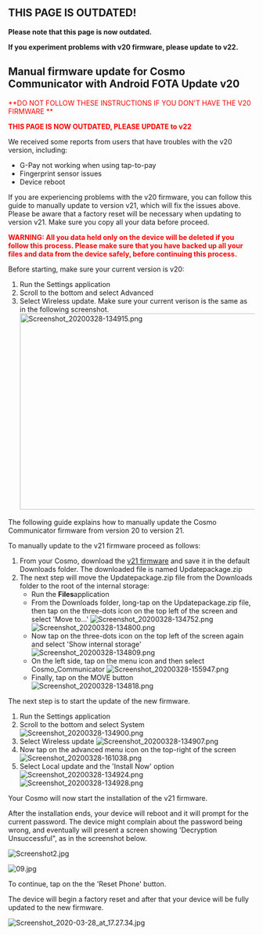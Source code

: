 ## **THIS PAGE IS OUTDATED!**

**Please note that this page is now outdated.**

**If you experiment problems with v20 firmware, please update to v22.**

## Manual firmware update for Cosmo Communicator with Android FOTA Update v20

<span style="color: #ff0000;">**DO NOT FOLLOW THESE INSTRUCTIONS IF YOU
DON'T HAVE THE V20 FIRMWARE
**</span>

<span style="color: #ff0000;">**THIS PAGE IS NOW OUTDATED, PLEASE UPDATE
to v22**</span>

We received some reports from users that have troubles with the v20
version, including:

-   G-Pay not working when using tap-to-pay
-   Fingerprint sensor issues
-   Device reboot

If you are experiencing problems with the v20 firmware, you can follow
this guide to manually update to version v21, which will fix the issues
above. Please be aware that a factory reset will be necessary when
updating to version v21. Make sure you copy all your data before
proceed.

<span style="color: #ff0000;">**WARNING: All you data held only on the
device will be deleted if you follow this process. Please make sure that
you have backed up all your files and data from the device safely,
before continuing this process.**</span>

Before starting, make sure your current version is v20:

1.  Run the Settings application
2.  Scroll to the bottom and select Advanced
3.  Select Wireless update. Make sure your current verison is the same
    as in the following screenshot.
    <img src="Screenshot_20200328-134915.png"
    title="Screenshot_20200328-134915.png" width="800" height="400"
    alt="Screenshot_20200328-134915.png" />

The following guide explains how to manually update the Cosmo
Communicator firmware from version 20 to version 21.

To manually update to the v21 firmware proceed as follows:

1.  From your Cosmo, download the [v21
    firmware](https://support.planetcom.co.uk/download/CosmoFirmware/fota_v20_v21_update/Updatepackage.zip)
    and save it in the default Downloads folder. The downloaded file is
    named Updatepackage.zip
2.  The next step will move the Updatepackage.zip file from the
    Downloads folder to the root of the internal storage:
    -   Run the **Files**application
    -   From the Downloads folder, long-tap on the Updatepackage.zip
        file, then tap on the three-dots icon on the top left of the
        screen and select 'Move to...'
        ![](Screenshot_20200328-134752.png "Screenshot_20200328-134752.png")
        ![](Screenshot_20200328-134800.png "Screenshot_20200328-134800.png")
    -   Now tap on the three-dots icon on the top left of the screen
        again and select 'Show internal storage'
        ![](Screenshot_20200328-134809.png "Screenshot_20200328-134809.png")
    -   On the left side, tap on the menu icon and then select
        Cosmo_Communicator
        ![](Screenshot_20200328-155947.png "Screenshot_20200328-155947.png")
    -   Finally, tap on the MOVE button
        ![](Screenshot_20200328-134818.png "Screenshot_20200328-134818.png")

The next step is to start the update of the new firmware.

1.  Run the Settings application
2.  Scroll to the bottom and select System
    ![](Screenshot_20200328-134900.png "Screenshot_20200328-134900.png")
3.  Select Wireless update
    ![](Screenshot_20200328-134907.png "Screenshot_20200328-134907.png")
4.  Now tap on the advanced menu icon on the top-right of the screen
    ![](Screenshot_20200328-161038.png "Screenshot_20200328-161038.png")
5.  Select Local update and the 'Install Now' option
    ![](Screenshot_20200328-134924.png "Screenshot_20200328-134924.png")
    ![](Screenshot_20200328-134928.png "Screenshot_20200328-134928.png")

Your Cosmo will now start the installation of the v21 firmware.

After the installation ends, your device will reboot and it will prompt
for the current password. The device might complain about the password
being wrong, and eventually will present a screen showing 'Decryption
Unsuccessful", as in the screenshot below.

![](Screenshot2.jpg "Screenshot2.jpg")

![](09.jpg "09.jpg")

To continue, tap on the the 'Reset Phone' button.

The device will begin a factory reset and after that your device will be
fully updated to the new firmware.

![](Screenshot_2020-03-28_at_17.27.34.jpg "Screenshot_2020-03-28_at_17.27.34.jpg")